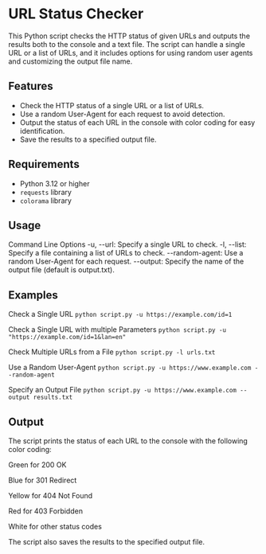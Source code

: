 # URL Status Checker

This Python script checks the HTTP status of given URLs and outputs the results both to the console and a text file. The script can handle a single URL or a list of URLs, and it includes options for using random user agents and customizing the output file name.

## Features

- Check the HTTP status of a single URL or a list of URLs.
- Use a random User-Agent for each request to avoid detection.
- Output the status of each URL in the console with color coding for easy identification.
- Save the results to a specified output file.

## Requirements

- Python 3.12 or higher
- `requests` library
- `colorama` library


## Usage
Command Line Options
-u, --url: Specify a single URL to check.
-l, --list: Specify a file containing a list of URLs to check.
--random-agent: Use a random User-Agent for each request.
--output: Specify the name of the output file (default is output.txt).

## Examples
Check a Single URL
`python script.py -u https://example.com/id=1`

Check a Single URL with multiple Parameters
`python script.py -u "https://example.com/id=1&lan=en"`

Check Multiple URLs from a File
`python script.py -l urls.txt`

Use a Random User-Agent
`python script.py -u https://www.example.com --random-agent`

Specify an Output File
`python script.py -u https://www.example.com --output results.txt`



## Output
The script prints the status of each URL to the console with the following color coding:

Green for 200 OK

Blue for 301 Redirect

Yellow for 404 Not Found

Red for 403 Forbidden

White for other status codes

The script also saves the results to the specified output file.
